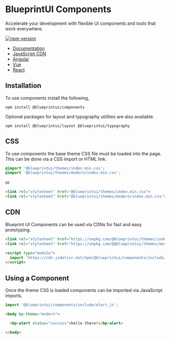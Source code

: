 # BlueprintUI Components

Accelerate your development with flexible UI components and tools that work everywhere.

[![npm version](https://badge.fury.io/js/@blueprintui%2Fcomponents.svg)](https://badge.fury.io/js/@blueprintui%2Fcomponents)

- [Documentation](https://blueprintui.dev)
- [JavaScript CDN](https://stackblitz.com/edit/blueprintui-cdn)
- [Angular](https://stackblitz.com/edit/blueprintui-angular)
- [Vue](https://stackblitz.com/edit/blueprintui-vue)
- [React](https://stackblitz.com/edit/blueprintui-react)

## Installation

 To use components install the following,

```shell
npm install @blueprintui/components
```

Optional packages for layout and typography utilities are also available.

```shell
npm install @blueprintui/layout @blueprintui/typography
```

## CSS

To use components the base theme CSS file must be loaded into the page. This can be done via a CSS import or HTML link.

```css
@import '@blueprintui/themes/index.min.css';
@import '@blueprintui/themes/modern/index.min.css';
```

or

```html
<link rel="stylesheet" href="@blueprintui/themes/index.min.css"> 
<link rel="stylesheet" href="@blueprintui/themes/modern/index.min.css"> 
```

## CDN

Blueprint UI Components can be used via CDNs for fast and easy prototyping.

```html
<link rel="stylesheet" href="https://unpkg.com/@blueprintui/themes/index.min.css">
<link rel="stylesheet" href="https://unpkg.com/@@blueprintui/themes/modern/index.min.css">

<script type="module">
  import 'https://cdn.jsdelivr.net/npm/@blueprintui/components/include/alert.js/+esm';
</script>
```

## Using a Component

Once the theme CSS is loaded components can be imported via JavaScript imports.

```javascript
import '@blueprintui/components/include/alert.js';
```

```html
<body bp-theme="modern">

  <bp-alert status="success">hello there!</bp-alert>

</body>
```
